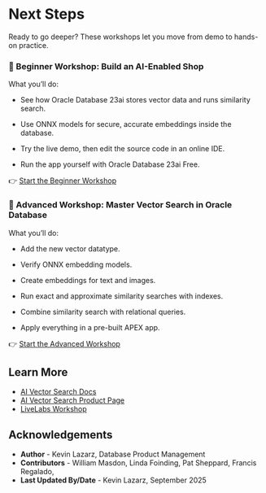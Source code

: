 # Next Steps

Ready to go deeper? These workshops let you move from demo to hands-on practice.

### 🚀 Beginner Workshop: Build an AI-Enabled Shop

What you’ll do:

- See how Oracle Database 23ai stores vector data and runs similarity search.

- Use ONNX models for secure, accurate embeddings inside the database.

- Try the live demo, then edit the source code in an online IDE.

- Run the app yourself with Oracle Database 23ai Free.

👉 [Start the Beginner Workshop](https://livelabs.oracle.com/pls/apex/f?p=133:180:114411124527080::::wid:4184)

### 🧠 Advanced Workshop: Master Vector Search in Oracle Database

What you’ll do:

- Add the new vector datatype.

- Verify ONNX embedding models.

- Create embeddings for text and images.

- Run exact and approximate similarity searches with indexes.

- Combine similarity search with relational queries.

- Apply everything in a pre-built APEX app.

👉 [Start the Advanced Workshop](https://livelabs.oracle.com/pls/apex/r/dbpm/livelabs/view-workshop?wid=4166)


## Learn More

* [AI Vector Search Docs](https://docs.oracle.com/en/database/oracle/oracle-database/23/vecse/)
* [AI Vector Search Product Page](https://www.oracle.com/database/ai-vector-search/)
* [LiveLabs Workshop](https://livelabs.oracle.com/pls/apex/f?p=133:180:114898719666832::::wid:4166)


## Acknowledgements
* **Author** - Kevin Lazarz, Database Product Management
* **Contributors** -  William Masdon, Linda Foinding, Pat Sheppard, Francis Regalado,
* **Last Updated By/Date** - Kevin Lazarz, September 2025
